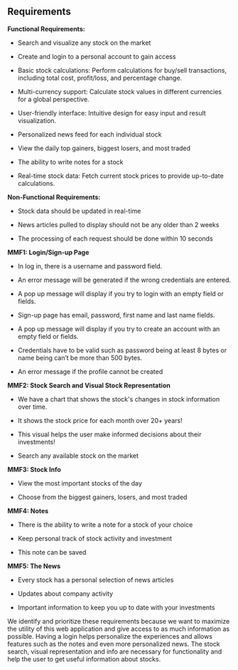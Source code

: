 ## Requirements

**Functional Requirements:**

- Search and visualize any stock on the market

- Create and login to a personal account to gain access

- Basic stock calculations: Perform calculations for buy/sell transactions, including total cost, profit/loss, and
  percentage change.

- Multi-currency support: Calculate stock values in different currencies for a global perspective.

- User-friendly interface: Intuitive design for easy input and result visualization.

- Personalized news feed for each individual stock

- View the daily top gainers, biggest losers, and most traded

- The ability to write notes for a stock

- Real-time stock data: Fetch current stock prices to provide up-to-date calculations.

**Non-Functional Requirements:**

- Stock data should be updated in real-time

- News articles pulled to display should not be any older than 2 weeks

- The processing of each request should be done within 10 seconds

**MMF1: Login/Sign-up Page**

- In log in, there is a username and password field.

- An error message will be generated if the wrong credentials are entered.

- A pop up message will display if you try to login with an empty field or fields.

- Sign-up page has email, password, first name and last name fields.

- A pop up message will display if you try to create an account with an empty field or fields.

- Credentials have to be valid such as password being at least 8 bytes or name being can’t be more than 500 bytes.

- An error message if the profile cannot be created

**MMF2: Stock Search and Visual Stock Representation**

- We have a chart that shows the stock's changes in stock information over time.

- It shows the stock price for each month over 20+ years!

- This visual helps the user make informed decisions about their investments!

- Search any available stock on the market

**MMF3: Stock Info**

- View the most important stocks of the day

- Choose from the biggest gainers, losers, and most traded

**MMF4: Notes**

- There is the ability to write a note for a stock of your choice

- Keep personal track of stock activity and investment

- This note can be saved

**MMF5: The News**

- Every stock has a personal selection of news articles

- Updates about company activity

- Important information to keep you up to date with your investments

We identify and prioritize these requirements because we want to maximize the utility of this web application and give
access to as much information as possible. Having a login helps personalize the experiences and allows features such as
the notes and even more personalized news. The stock search, visual representation and info are necessary for
functionality and help the user to get useful information about stocks.
